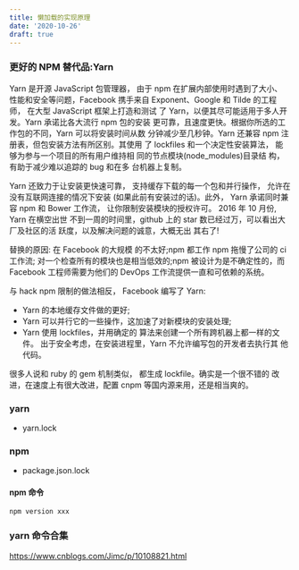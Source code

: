 ```yaml
---
title: 懒加载的实现原理
date: '2020-10-26'
draft: true
---
```


### 更好的 NPM 替代品:Yarn

Yarn 是开源 JavaScript 包管理器， 由于 npm 在扩展内部使用时遇到了大小、 性能和安全等问题，Facebook 携手来自 Exponent、Google 和 Tilde 的工程师， 在大型 JavaScript 框架上打造和测试 了 Yarn，以便其尽可能适用于多人开 发。Yarn 承诺比各大流行 npm 包的安装 更可靠，且速度更快。根据你所选的工 作包的不同，Yarn 可以将安装时间从数 分钟减少至几秒钟。Yarn 还兼容 npm 注 册表，但包安装方法有所区别。其使用 了 lockfiles 和一个决定性安装算法， 能够为参与一个项目的所有用户维持相 同的节点模块(node_modules)目录结 构，有助于减少难以追踪的 bug 和在多 台机器上复制。

Yarn 还致力于让安装更快速可靠， 支持缓存下载的每一个包和并行操作， 允许在没有互联网连接的情况下安装 (如果此前有安装过的话)。此外， Yarn 承诺同时兼容 npm 和 Bower 工作流， 让你限制安装模块的授权许可。
2016 年 10 月份, Yarn 在横空出世 不到一周的时间里，github 上的 star 数已经过万，可以看出大厂及社区的活 跃度，以及解决问题的诚意，大概无出 其右了!

替换的原因:
在 Facebook 的大规模 的不太好;npm 都工作 npm 拖慢了公司的 ci 工作流; 对一个检查所有的模块也是相当低效的;npm 被设计为是不确定性的，而 Facebook 工程师需要为他们的 DevOps 工作流提供一直和可依赖的系统。

与 hack npm 限制的做法相反， Facebook 编写了 Yarn:

- Yarn 的本地缓存文件做的更好;
- Yarn 可以并行它的一些操作，这加速了对新模块的安装处理;
- Yarn 使用 lockfiles，并用确定的 算法来创建一个所有跨机器上都一样的文件。 出于安全考虑，在安装进程里，Yarn 不允许编写包的开发者去执行其 他代码。

很多人说和 ruby 的 gem 机制类似， 都生成 lockfile。确实是一个很不错的 改进，在速度上有很大改进，配置 cnpm 等国内源来用，还是相当爽的。

### yarn

- yarn.lock

### npm

- package.json.lock

#### npm 命令

```
npm version xxx
```

### yarn 命令合集

https://www.cnblogs.com/Jimc/p/10108821.html
